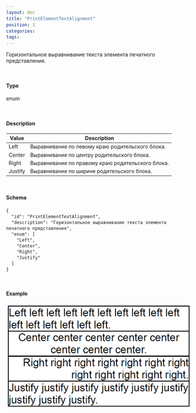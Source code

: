 ```yaml
---
layout: doc
title: "PrintElementTextAlignment"
position: 1
categories: 
tags: 
---
```


Горизонтальное выравнивание текста элемента печатного представления.

   

#### Type

enum

  

#### Description  

|Value|Description|
|-----|-----------|
|Left|Выравнивание по левому краю родительского блока.|
|Center|Выравнивание по центру родительского блока.|
|Right|Выравнивание по правому краю родительского блока.|
|Justify|Выравнивание по ширине родительского блока.|

   

#### Schema

```
{
  "id": "PrintElementTextAlignment",
  "description": "Горизонтальное выравнивание текста элемента печатного представления",
  "enum": [
    "Left",
    "Center",
    "Right",
    "Justify"
  ]
}
```

   

#### Example

![](PrintElementTextAlignment.PNG)

 

 

